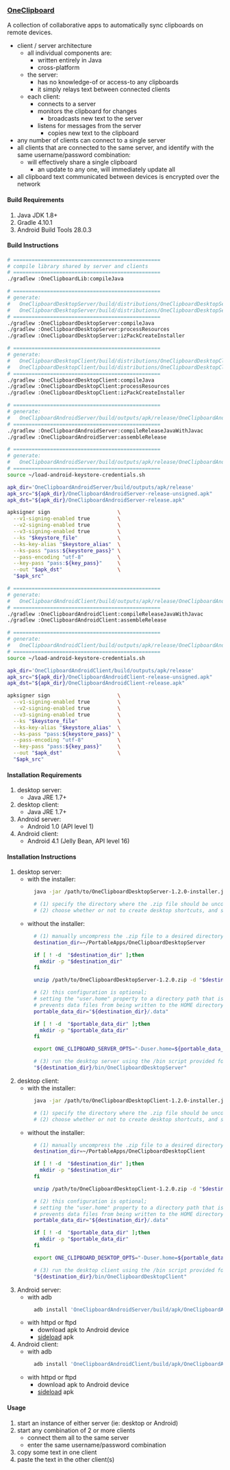 ### [OneClipboard](https://github.com/warren-bank/fork-Java-OneClipboard)

A collection of collaborative apps to automatically sync clipboards on remote devices.

* client / server architecture
  - all individual components are:
    * written entirely in Java
    * cross-platform
  - the server:
    * has no knowledge-of or access-to any clipboards
    * it simply relays text between connected clients
  - each client:
    * connects to a server
    * monitors the clipboard for changes
      - broadcasts new text to the server
    * listens for messages from the server
      - copies new text to the clipboard
* any number of clients can connect to a single server
* all clients that are connected to the same server, and identify with the same username/password combination:
  - will effectively share a single clipboard
    * an update to any one, will immediately update all
* all clipboard text communicated between devices is encrypted over the network

#### Build Requirements

1. Java JDK 1.8+
2. Gradle 4.10.1
3. Android Build Tools 28.0.3

#### Build Instructions

```bash
# ================================================
# compile library shared by server and clients
# ================================================
./gradlew :OneClipboardLib:compileJava

# ================================================
# generate:
#   OneClipboardDesktopServer/build/distributions/OneClipboardDesktopServer-1.2.0.zip
#   OneClipboardDesktopServer/build/distributions/OneClipboardDesktopServer-1.2.0-installer.jar
# ================================================
./gradlew :OneClipboardDesktopServer:compileJava
./gradlew :OneClipboardDesktopServer:processResources
./gradlew :OneClipboardDesktopServer:izPackCreateInstaller

# ================================================
# generate:
#   OneClipboardDesktopClient/build/distributions/OneClipboardDesktopClient-1.2.0.zip
#   OneClipboardDesktopClient/build/distributions/OneClipboardDesktopClient-1.2.0-installer.jar
# ================================================
./gradlew :OneClipboardDesktopClient:compileJava
./gradlew :OneClipboardDesktopClient:processResources
./gradlew :OneClipboardDesktopClient:izPackCreateInstaller

# ================================================
# generate:
#   OneClipboardAndroidServer/build/outputs/apk/release/OneClipboardAndroidServer-release-unsigned.apk
# ================================================
./gradlew :OneClipboardAndroidServer:compileReleaseJavaWithJavac
./gradlew :OneClipboardAndroidServer:assembleRelease

# ================================================
# generate:
#   OneClipboardAndroidServer/build/outputs/apk/release/OneClipboardAndroidServer-release.apk
# ================================================
source ~/load-android-keystore-credentials.sh

apk_dir='OneClipboardAndroidServer/build/outputs/apk/release'
apk_src="${apk_dir}/OneClipboardAndroidServer-release-unsigned.apk"
apk_dst="${apk_dir}/OneClipboardAndroidServer-release.apk"

apksigner sign                      \
  --v1-signing-enabled true         \
  --v2-signing-enabled true         \
  --v3-signing-enabled true         \
  --ks "$keystore_file"             \
  --ks-key-alias "$keystore_alias"  \
  --ks-pass "pass:${keystore_pass}" \
  --pass-encoding "utf-8"           \
  --key-pass "pass:${key_pass}"     \
  --out "$apk_dst"                  \
  "$apk_src"

# ================================================
# generate:
#   OneClipboardAndroidClient/build/outputs/apk/release/OneClipboardAndroidClient-release-unsigned.apk
# ================================================
./gradlew :OneClipboardAndroidClient:compileReleaseJavaWithJavac
./gradlew :OneClipboardAndroidClient:assembleRelease

# ================================================
# generate:
#   OneClipboardAndroidClient/build/outputs/apk/release/OneClipboardAndroidClient-release.apk
# ================================================
source ~/load-android-keystore-credentials.sh

apk_dir='OneClipboardAndroidClient/build/outputs/apk/release'
apk_src="${apk_dir}/OneClipboardAndroidClient-release-unsigned.apk"
apk_dst="${apk_dir}/OneClipboardAndroidClient-release.apk"

apksigner sign                      \
  --v1-signing-enabled true         \
  --v2-signing-enabled true         \
  --v3-signing-enabled true         \
  --ks "$keystore_file"             \
  --ks-key-alias "$keystore_alias"  \
  --ks-pass "pass:${keystore_pass}" \
  --pass-encoding "utf-8"           \
  --key-pass "pass:${key_pass}"     \
  --out "$apk_dst"                  \
  "$apk_src"
```

#### Installation Requirements

1. desktop server:
   * Java JRE 1.7+
2. desktop client:
   * Java JRE 1.7+
3. Android server:
   * Android 1.0 (API level 1)
4. Android client:
   * Android 4.1 (Jelly Bean, API level 16)

#### Installation Instructions

1. desktop server:
   * with the installer:
     ```bash
       java -jar /path/to/OneClipboardDesktopServer-1.2.0-installer.jar

       # (1) specify the directory where the .zip file should be uncompressed
       # (2) choose whether or not to create desktop shortcuts, and such
     ```
   * without the installer:
     ```bash
       # (1) manually uncompress the .zip file to a desired directory
       destination_dir=~/PortableApps/OneClipboardDesktopServer

       if [ ! -d  "$destination_dir" ];then
         mkdir -p "$destination_dir"
       fi

       unzip /path/to/OneClipboardDesktopServer-1.2.0.zip -d "$destination_dir"

       # (2) this configuration is optional;
       # setting the "user.home" property to a directory path that is relative to the program
       # prevents data files from being written to the HOME directory for the current user.
       portable_data_dir="${destination_dir}/.data"

       if [ ! -d  "$portable_data_dir" ];then
         mkdir -p "$portable_data_dir"
       fi

       export ONE_CLIPBOARD_SERVER_OPTS="-Duser.home=${portable_data_dir}"

       # (3) run the desktop server using the /bin script provided for the shell (bash or Windows cmd)
       "${destination_dir}/bin/OneClipboardDesktopServer"
     ```
2. desktop client:
   * with the installer:
     ```bash
       java -jar /path/to/OneClipboardDesktopClient-1.2.0-installer.jar

       # (1) specify the directory where the .zip file should be uncompressed
       # (2) choose whether or not to create desktop shortcuts, and such
     ```
   * without the installer:
     ```bash
       # (1) manually uncompress the .zip file to a desired directory
       destination_dir=~/PortableApps/OneClipboardDesktopClient

       if [ ! -d  "$destination_dir" ];then
         mkdir -p "$destination_dir"
       fi

       unzip /path/to/OneClipboardDesktopClient-1.2.0.zip -d "$destination_dir"

       # (2) this configuration is optional;
       # setting the "user.home" property to a directory path that is relative to the program
       # prevents data files from being written to the HOME directory for the current user.
       portable_data_dir="${destination_dir}/.data"

       if [ ! -d  "$portable_data_dir" ];then
         mkdir -p "$portable_data_dir"
       fi

       export ONE_CLIPBOARD_DESKTOP_OPTS="-Duser.home=${portable_data_dir}"

       # (3) run the desktop client using the /bin script provided for the shell (bash or Windows cmd)
       "${destination_dir}/bin/OneClipboardDesktopClient"
     ```
3. Android server:
   * with adb
     ```bash
       adb install 'OneClipboardAndroidServer/build/apk/OneClipboardAndroidServer-release.apk'
     ```
   * with httpd or ftpd
     - download apk to Android device
     - [sideload](https://phandroid.com/2013/07/20/android-101-sideloading-apps/) apk
4. Android client:
   * with adb
     ```bash
       adb install 'OneClipboardAndroidClient/build/apk/OneClipboardAndroidClient-release.apk'
     ```
   * with httpd or ftpd
     - download apk to Android device
     - [sideload](https://phandroid.com/2013/07/20/android-101-sideloading-apps/) apk

#### Usage

1. start an instance of either server (ie: desktop or Android)
2. start any combination of 2 or more clients
   - connect them all to the same server
   - enter the same username/password combination
3. copy some text in one client
4. paste the text in the other client(s)
